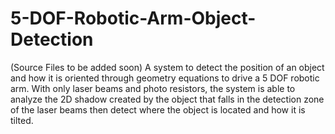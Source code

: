 # 5-DOF-Robotic-Arm-Object-Detection 
(Source Files to be added soon)
A system to detect the position of an object and how it is oriented through geometry equations to drive a 5 DOF robotic arm. With only laser beams and photo resistors, the system is able to analyze the 2D shadow created by the object that falls in the detection zone of the laser beams then detect where the object is located and how it is tilted.
